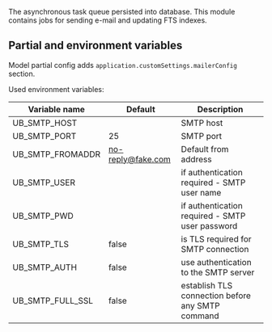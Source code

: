 The asynchronous task queue persisted into database.
This module contains jobs for sending e-mail and updating FTS indexes.

## Partial and environment variables

Model partial config adds `application.customSettings.mailerConfig` section.

Used environment variables:
 
| Variable name | Default | Description |
|---------------|---------|-------------|
| UB_SMTP_HOST  |         | SMTP host   |
| UB_SMTP_PORT  | 25      | SMTP port   |
| UB_SMTP_FROMADDR| no-reply@fake.com| Default from address |
| UB_SMTP_USER  |         | if authentication required - SMTP user name |
| UB_SMTP_PWD   |         | if authentication required - SMTP user password | 
| UB_SMTP_TLS   | false   | is TLS required for SMTP connection |
| UB_SMTP_AUTH  | false   | use authentication to the SMTP server |
| UB_SMTP_FULL_SSL | false | establish TLS connection before any SMTP command | 
